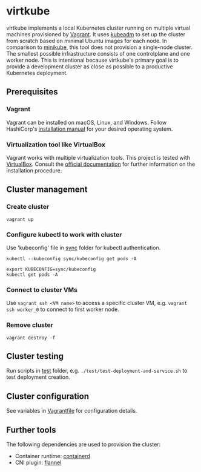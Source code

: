 # virtkube

virtkube implements a local Kubernetes cluster running on multiple virtual machines provisioned
by [Vagrant](https://www.vagrantup.com/). It uses [kubeadm](https://kubernetes.io/docs/reference/setup-tools/kubeadm/)
to set up the cluster from scratch based on minimal Ubuntu images for each node. In comparison
to [minikube](https://minikube.sigs.k8s.io/docs/), this tool does not provision a single-node cluster. The smallest
possible infrastructure consists of one controlplane and one worker node. This is intentional because virtkube's primary
goal is to provide a development cluster as close as possible to a productive Kubernetes deployment.

## Prerequisites

### Vagrant

Vagrant can be installed on macOS, Linux, and Windows. Follow
HashiCorp's [installation manual](https://developer.hashicorp.com/vagrant/install?product_intent=vagrant) for your
desired operating system.

### Virtualization tool like VirtualBox

Vagrant works with multiple virtualization tools. This project is tested with [VirtualBox](https://www.virtualbox.org/).
Consult the [official documentation](https://www.virtualbox.org/wiki/Downloads) for further information on the
installation procedure.

## Cluster management

### Create cluster

```shell
vagrant up
```

### Configure kubectl to work with cluster

Use 'kubeconfig' file in [sync](sync) folder for kubectl authentication.

```shell
kubectl --kubeconfig sync/kubeconfig get pods -A
```

```shell
export KUBECONFIG=sync/kubeconfig
kubectl get pods -A
```

### Connect to cluster VMs

Use `vagrant ssh <VM name>` to access a specific cluster VM, e.g. `vagrant ssh worker_0` to connect to first worker
node.

### Remove cluster

```shell
vagrant destroy -f
```

## Cluster testing

Run scripts in [test](test) folder, e.g. `./test/test-deployment-and-service.sh` to test deployment creation.

## Cluster configuration

See variables in [Vagrantfile](Vagrantfile) for configuration details.

## Further tools

The following dependencies are used to provision the cluster:

* Container runtime: [containerd](https://github.com/containerd/containerd)
* CNI plugin: [flannel](https://github.com/flannel-io/flannel)
